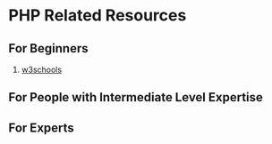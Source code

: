 # PHP Related Resources

## For Beginners

1.  [w3schools](https://www.w3schools.com/pHP/default.asp)

## For People with Intermediate Level Expertise

## For Experts
